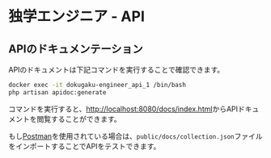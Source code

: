 # 独学エンジニア - API

## APIのドキュメンテーション

APIのドキュメントは下記コマンドを実行することで確認できます。

```sh
docker exec -it dokugaku-engineer_api_1 /bin/bash
php artisan apidoc:generate
```

コマンドを実行すると、[http://localhost:8080/docs/index.html](http://localhost:8080/docs/index.html)からAPIドキュメントを閲覧することができます。

もし[Postman](https://www.getpostman.com/)を使用されている場合は、`public/docs/collection.json`ファイルをインポートすることでAPIをテストできます。
